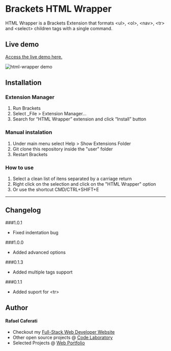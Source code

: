 Brackets HTML Wrapper
====================

HTML Wrapper is a Brackets Extension that formats &lt;ul&gt;, &lt;ol&gt;, &lt;nav&gt;, &lt;tr&gt; and &lt;select&gt; children tags with a single command.

## Live demo

[Access the live demo here.](https://caferati.me/demo/html-wrapper)

![html-wrapper demo](http://i.imgur.com/SZkTO7s.gif)

## Installation ##

### Extension Manager
1. Run Brackets
2. Select _File > Extension Manager...
3. Search for “HTML Wrapper” extension and click “Install” button

### Manual instalation
1. Under main menu select Help > Show Extensions Folder
2. Git clone this repository inside the "user" folder
3. Restart Brackets

### How to use
1. Select a clean list of itens separated by a carriage return
2. Right click on the selection and click on the "HTML Wrapper" option
3. Or use the shortcut CMD/CTRL+SHIFT+E

----------------

## Changelog ##

###1.0.1
- Fixed indentation bug

###1.0.0
- Added advanced options

###0.1.3
- Added multiple tags support

###0.1.1
- Added suport for &lt;tr&gt;

## Author
#### Rafael Caferati
+ Checkout my <a href="https://caferati.me" title="Full-Stack Web Developer, UI/UX Javascript Specialist" target="_blank">Full-Stack Web Developer Website</a>
+ Other open source projects @ <a title="Web Software Developer Code Laboratory" target="_blank" href="https://caferati.me/labs">Code Laboratory</a>
+ Selected Projects @ <a title="Web Software Developer Portfolio" target="_blank" href="https://caferati.me/portfolio">Web Portfolio</a>
